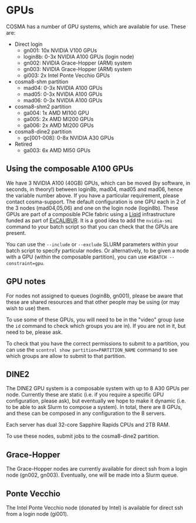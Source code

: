 # GPUs

COSMA has a number of GPU systems, which are available for use. These are:

* Direct login
  * gn001: 10x NVIDIA V100 GPUs 
  * login8b: 0-3x NVIDIA A100 GPUs (login node)
  * gn002: NVIDIA Grace-Hopper (ARM) system
  * gn003: NVIDIA Grace-Hopper (ARM) system
  * gi003: 2x Intel Ponte Vecchio GPUs
* cosma8-shm partition
  * mad04: 0-3x NVIDIA A100 GPUs
  * mad05: 0-3x NVIDIA A100 GPUs
  * mad06: 0-3x NVIDIA A100 GPUs
* cosma8-shm2 partition
  * ga004: 1x AMD MI100 GPU
  * ga005: 2x AMD MI200 GPUs
  * ga006: 2x AMD MI200 GPUs
* cosma8-dine2 partition
  * gc[001-008]: 0-8x NVIDIA A30 GPUs
* Retired
  * ga003: 6x AMD MI50 GPUs

## Using the composable A100 GPUs

We have 3 NVIDIA A100 (40GB) GPUs, which can be moved (by software, in seconds, in theory!) between login8b, mad04, mad05 and mad06, hence the variable number above. If you have a particular requirement, please contact cosma-support. The default configuration is one GPU each in 2 of the 3 nodes (mad04,05,06) and one on the login node (login8b). These GPUs are part of a composible PCIe fabric using a [Liqid](https://www.liqid.com) infrastructure funded as part of [ExCALIBUR](https://excalibur.ac.uk).  It is a good idea to add the ```nvidia-smi``` command to your batch script so that you can check that the GPUs are present.

You can use the ```--include``` or ```--exclude``` SLURM parameters within your batch script to specify particular nodes.  Or alternatively, to be given a node with a GPU (within the composable partition), you can use ```#SBATCH --constraint=gpu```.

## GPU notes

For nodes not assigned to queues (login8b, gn001), please be aware that these are shared resources and that other people may be using (or may wish to use) them.

To use some of these GPUs, you will need to be in the "video" group (use the ```id``` command to check which groups you are in).  If you are not in it, but need to be, please ask.

To check that you have the correct permissions to submit to a partition, you can use the ```scontrol show partition=PARTITION_NAME``` command to see which groups are allow to submit to that partition.

## DINE2

The DINE2 GPU system is a composable system with up to 8 A30 GPUs per node.  Currently these are static (i.e. if you require a specific GPU configuration, please ask), but eventually we hope to make it dynamic (i.e. to be able to ask Slurm to compose a system).  In total, there are 8 GPUs, and these can be composed in any configuration to the 8 servers.

Each server has dual 32-core Sapphire Rapids CPUs and 2TB RAM.

To use these nodes, submit jobs to the cosma8-dine2 partition.

## Grace-Hopper

The Grace-Hopper nodes are currently available for direct ssh from a login node (gn002, gn003).  Eventually, one will be made into a Slurm queue.

## Ponte Vecchio

The Intel Ponte Vecchio node (donated by Intel) is available for direct ssh from a login node (gi001).

